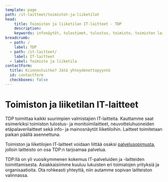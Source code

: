 ```yaml
---
template: page
path: /it-laitteet/toimistot-ja-liiketilat
head:
    title: Toimiston ja liiketilan IT-laitteet - TDP
    description: 
    keywords: infonäytöt, tulostimet, tulostus, toimisto, toimiston laitteet, neuvotteluhuoneet
breadcrumb:
  - path: /
    label: TDP
  - path: /it-laitteet/
    label: IT-laitteet
  - label: Toimisto ja liiketila
contactForm:
  title: Kiinnostuitko? Jätä yhteydenottopyyntö
  id: contactform
  checkboxes: false
---
```


# Toimiston ja liiketilan IT-laitteet

TDP toimittaa kaikki suurimpien valmistajien IT-laitteita. Kauttamme saat esimerkiksi toimiston tulostus- ja monitoimilaitteet, neuvotteluhuoneiden etäpalaverilaitteet sekä info- ja mainosnäytöt liiketiloihin. Laitteet toimitetaan paikan päällä asennettuna.

Toimiston ja liiketilojen IT-laitteet voidaan liittää osaksi <a href="<%- linkTo('/it-palvelut/palvelusopimus') %>">palvelusopimusta</a>, jolloin laitteisto on osa TDP:n tarjoamaa palvelua.

TDP:llä on yli vuosikymmenen kokemus IT-palveluiden ja -laitteiden toimittamisesta. Asiakkaisiimme kuuluu lukuisten eri toimialojen yrityksiä ja organisaatioita. Ota rohkeasti yhteyttä, niin autamme sopivan laitteiston valinnassa. 
